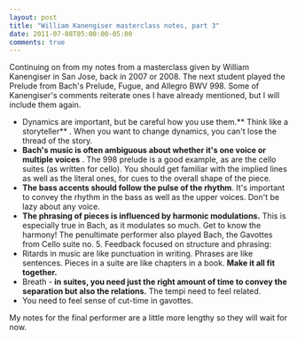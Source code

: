 ```yaml
---
layout: post
title: "William Kanengiser masterclass notes, part 3"
date: 2011-07-08T05:00:00-05:00
comments: true
---
```


Continuing on from my notes from a masterclass given by William Kanengiser in San Jose, back in 2007 or 2008.
The next student played the Prelude from Bach's Prelude, Fugue, and Allegro BWV 998. Some of Kanengiser's comments reiterate ones I have already mentioned, but I will include them again.

* Dynamics are important, but be careful how you use them.** Think like a storyteller** . When you want to change dynamics, you can't lose the thread of the story. 
* **Bach's music is often ambiguous about whether it's one voice or multiple voices** . The 998 prelude is a good example, as are the cello suites (as written for cello). You should get familiar with the implied lines as well as the literal ones, for cues to the overall shape of the piece.
* **The bass accents should follow the pulse of the rhythm**. It's important to convey the rhythm in the bass as well as the upper voices. Don't be lazy about any voice. 
* **The phrasing of pieces is influenced by harmonic modulations.** This is especially true in Bach, as it modulates so much. Get to know the harmony!
The penultimate performer also played Bach, the Gavottes from Cello suite no. 5. Feedback focused on structure and phrasing:
* Ritards in music are like punctuation in writing. Phrases are like sentences. Pieces in a suite are like chapters in a book. **Make it all fit together.** 
* Breath - **in suites, you need just the right amount of time to convey the separation but also the relations.** The tempi need to feel related. 
* You need to feel sense of cut-time in gavottes.

My notes for the final performer are a little more lengthy so they will wait for now.

